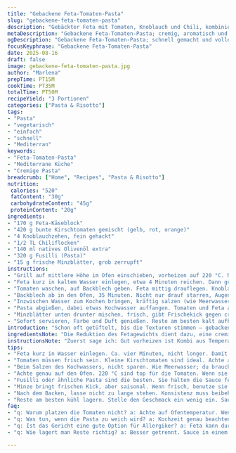 ```yaml
---
title: "Gebackene Feta-Tomaten-Pasta"
slug: "gebackene-feta-tomaten-pasta"
description: "Gebäckter Feta mit Tomaten, Knoblauch und Chili, kombiniert mit Fusilli. Frisches Basilikum obendrauf, mild würzig. Vegetarisch, frei von Nüssen und Eiern. Alternative Kräuter und Tomatensorten sorgen für Varianz. Sorgfältiges Salzmanagement beim Feta wichtig, um nicht zu übersalzen. Pasta al dente, cremige Sauce aus zerdrücktem Feta und Tomaten. Backzeit angepasst für perfektes Aufplatzen der Tomaten. Duft nach Knoblauch und Olivenöl erfüllt die Küche. Textur spielt eine Hauptrolle – weiche Tomaten, cremiger Käse, bissfeste Pasta."
metaDescription: "Gebackene Feta-Tomaten-Pasta; cremig, aromatisch und vegetarisch. Ein Genuss mit frischen Zutaten und dem perfekten Geschmack."
ogDescription: "Gebackene Feta-Tomaten-Pasta; schnell gemacht und voller Aromen. Knoblauch, Chili, Tomaten verwöhnen den Gaumen. Ein Gericht, das begeistert."
focusKeyphrase: "Gebackene Feta-Tomaten-Pasta"
date: 2025-08-16
draft: false
image: gebackene-feta-tomaten-pasta.jpg
author: "Marlena"
prepTime: PT15M
cookTime: PT35M
totalTime: PT50M
recipeYield: "3 Portionen"
categories: ["Pasta & Risotto"]
tags:
- "Pasta"
- "vegetarisch"
- "einfach"
- "schnell"
- "Mediterran"
keywords:
- "Feta-Tomaten-Pasta"
- "Mediterrane Küche"
- "Cremige Pasta"
breadcrumb: ["Home", "Recipes", "Pasta & Risotto"]
nutrition: 
 calories: "520"
 fatContent: "30g"
 carbohydrateContent: "45g"
 proteinContent: "20g"
ingredients:
- "170 g Feta-Käseblock"
- "420 g bunte Kirschtomaten gemischt (gelb, rot, orange)"
- "4 Knoblauchzehen, fein gehackt"
- "1/2 TL Chiliflocken"
- "140 ml natives Olivenöl extra"
- "320 g Fusilli (Pasta)"
- "15 g frische Minzblätter, grob zerrupft"
instructions:
- "Grill auf mittlere Höhe im Ofen einschieben, vorheizen auf 220 °C. Nicht drängeln, lieber Wärme solide ankommen lassen."
- "Feta kurz in kaltem Wasser einlegen, etwa 4 Minuten reichen. Dann gut abtropfen lassen, Tupfen mit Küchentuch entfernen – sonst Öl zu wässrig später."
- "Tomaten waschen, auf Backblech geben. Feta mittig drauflegen. Knoblauch und Chiliflocken über und um Feta verteilen. Öl großzügig drüber, darf ruhig alles baden. Ohne Salz, das bringt die Mischung zu sehr aus dem Gleichgewicht."
- "Backblech ab in den Ofen, 35 Minuten. Nicht nur drauf starren, Augen offenhalten: Tomaten sollen platzen, Flüssigkeit austreten, Feta weich werden, aber nicht bräunen. Dufttest hilft: Knoblaucheherbheit zieht die Nase hoch, Tomaten süßen die Luft."
- "Inzwischen Wasser zum Kochen bringen, kräftig salzen (wie Meerwasser, ca. 10 g Salz pro Liter). Fusilli ins Wasser, al dente garen, etwa 9 Minuten, trotzdem zwischendurch probieren – Pasta sollte leicht Widerstand haben, nicht matschig."
- "Pasta abgießen, dabei etwas Kochwasser auffangen. Tomaten und Feta aus dem Ofen nehmen. Eventuell Stiele der Tomaten entfernen, nicht immer, kann bitter sein. Mit Gabel Feta zerdrücken, cremig und klumpig zugleich. Pasta dazugeben, alles vorsichtig vermengen, ein paar Löffel Kochwasser rein für Bindung, falls zu trocken."
- "Minzblätter unten drunter mischen, frisch, gibt Frischekick gegen cremige Schwere. Alternative: Wenn Minze nicht verfügbar, frisches Basilikum oder Oregano – je nach Vorliebe und Saison."
- "Sofort servieren, Farbe und Duft genießen. Reste am besten kalt aufheben, kräftiger Geschmack entwickelt sich über Nacht."
introduction: "Schon oft getüftelt, bis die Texturen stimmen – gebackener Feta mit fruchtigen Tomaten ist kein Geheimnis, aber fein abgestimmt. Sobald die Tomaten anfangen zu platzen und ihr Aroma freigeben, verbindet sich die Wärme mit Olivenöl und Knoblauch zu einer perfekten Umhüllung für die Pasta. Wichtig: Nie zu früh rühren, sonst zerfällt der Feta kaum und die Aromen vermischen sich zu schnell. Mit Minze statt klassischem Basilikum überraschende Frische. Ohne Eier, ohne Nüsse, weich und cremig, aber keine schwere Sauce. Im Ofen findet sich der Dreh, die richtige Garzeit entscheidet über Balance zwischen zerfallenden Tomaten und cremigem Käse. Das Salz weggelassen beim Backen, denn die Süße der Tomaten plus das Salz im Feta reichen aus. Zwischendurch immer mal riechen – das ist mein Sensor für perfekte Garzeiten. Manchmal experimentiere ich mit kleinen Karottenscheiben oder Zucchini, wenn die Saison ruft, dafür reduziere ich die Knoblauchmenge. So wird es nie langweilig."
ingredientsNote: "Die Reduktion des Fetagewichts dient dazu, eine cremige Konsistenz zu erreichen, ohne dass das Gericht zu schwer wirkt. Die Erhöhung der Tomatenmenge erleichtert das Entstehen einer sämigen Sauce. Für die Knoblauchmenge empfehle ich mehr, wenn Sie intensivere Aromen bevorzugen, denn das Backen dämpft die Schärfe. Statt Chiliflocken kann man fein gehackte frische Paprikaschoten verwenden, wenn man die Schärfe milder mag, das gibt zudem Frische. Das Olivenöl sollte extra vergine sein, sonst leidet das Aromaprofil. Fusilli sind ideal wegen ihrer Form; Alternativen sind Penne oder Farfalle, achten Sie auf ähnliche Kochzeiten. Die herkömmlichen Basilikumblätter ersetze ich gern durch Minze, da sie eine kühlende Nuance bringt, die bei heißen Speisen reizvoll ist. Für Allergiker wäre auch ein Ersatz von Feta durch festen Tofu möglich, mariniert mit Zitronensaft, Salz und etwas Nährhefe, dann aber unbedingt die Backzeit etwas reduzieren wegen des Wassergehalts. Die Salzmenge beim Wasser ist entscheidend – zu wenig Salz, Pasta langweilig, zu viel, Sauerei im Geschmack. Notfalls probieren und anpassen."
instructionsNote: "Zuerst sage ich: Gut vorheizen ist Kombi aus Temperatur und Zeit. 220 °C sind ein Kompromiss – hitzig genug, damit die Tomaten platzen, aber nicht so heiß, dass der Feta außen verbrennt. Die kurze Einlage des Fetakäses im Wasser spült überschüssige Salzlake ab, denn sonst wird alles zu salzig, besonders da keine weitere Salzbeigabe erfolgt. Auf Backblech arrangieren, die Ölmenge wird großzügig bemessen, weil sie als Geschmacksträger und Wärmeträger fungiert. Knoblauch verteilt man direkt auf oder um den Feta, so verbrennt er nicht und gibt gleichmäßig Aroma ab. Beim Backen achte ich besonders auf Geräusche – das leise Platzen der Tomaten signalisiert den richtigen Garpunkt. Die Fusilli im Salzwasser so kochen, dass sie beim ersten Zubeißen noch Widerstand zeigen, dann erst abgießen. Statt alles sofort zu vermengen, kurz abkühlen lassen passt bei manchen, ich persönlich mische gleich, sodass die Pasta die Sauce aufsaugt. Wenn das Ganze zu trocken wirkt, ein wenig Kochwasser hilft, bindet und macht cremig. Kräuter zuletzt unterheben, damit sie nicht verbrennen. Zu viel Rühren zerstört die Textur. Auf dem Teller bleibt das Aroma lebendig, genau wie der Kontrast von heiß und frisch."
tips:
- "Feta kurz in Wasser einlegen. Ca. vier Minuten, nicht longer. Damit wird er milder. Geschmack bleibt. Zuviel Wasser macht's wässrig, denk daran. Wichtig ist, drück ihn nicht zu fest."
- "Tomaten müssen frisch sein. Kleine Kirschtomaten sind ideal. Achte auf die Farben; bunte Mischung bringt mehr Geschmack. Generell: Willst du eine dickere Sauce, mische mehr Tomaten unter, das hilft massiv."
- "Beim Salzen des Kochwassers, nicht sparen. Wie Meerwasser; du brauchst ca. zehn Gramm pro Liter. Zu wenig, langweilig. Zu viel, dann ist es nicht mehr genießbar. Immer gleich probieren, Gefühl entwickelt sich."
- "Achte genau auf den Ofen. 220 °C sind top für die Tomaten. Wenn sie knistern, sind sie gut. Magisches Platzen, das ist der Moment. Geruch nach Knoblauch ist der Hinweis. Den Geruch erfassen."
- "Fusilli oder ähnliche Pasta sind die besten. Sie halten die Sauce fest. Alternativen wie Farfalle oder Penne funktionieren auch. Kochzeit beobachten, al dente ist das Ziel. Ein bisschen Biss bleibt besser."
- "Minze bringt frischen Kick, aber saisonal. Wenn frisch, benutze sie. Alternativ Basilikum oder Oregano. Jedoch trockene Kräuter immer erst später zugeben. Sonst verbrennen sie."
- "Nach dem Backen, lasse nicht zu lange stehen. Konsistenz muss beibehalten werden. Sauce bindet schön. Wenn zu trocken, ein wenig vom Kochwasser dazu. Das macht es cremig."
- "Reste am besten kühl lagern. Stelle den Geschmack ein wenig ein. Sauce separat, Pasta anders. Dann bleibt alles frisch. Nach einem Tag intensiver."
faq:
- "q: Warum platzen die Tomaten nicht? a: Achte auf Ofentemperatur. Wenn zu niedrig, passiert das nicht. Auch die Frische der Tomaten ist entscheidend. Überprüfe sie."
- "q: Was tun, wenn die Pasta zu weich wird? a: Kochzeit genau beachten. Immer wieder probieren. Zu lang, alles matschig. Weniger Zeit ist besser. Gelingt mit genauem Gefühl."
- "q: Ist das Gericht eine gute Option für Allergiker? a: Feta kann durch Tofu ersetzt werden. Gut marinieren, dann klappt das auch. Wichtig ist kürzere Backzeit durch Wassergehalt."
- "q: Wie lagert man Reste richtig? a: Besser getrennt. Sauce in einem Behälter. Pasta in einem anderen. So bleibt alles frisch. Nicht mischen, sonst saugt sie alles auf."

---
```

